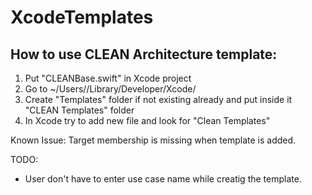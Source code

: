 # XcodeTemplates


## How to use CLEAN Architecture template:

1. Put "CLEANBase.swift" in Xcode project
2. Go to ~/Users/<username>/Library/Developer/Xcode/
3. Create "Templates" folder if not existing already and put inside it "CLEAN Templates" folder
4. In Xcode try to add new file and look for "Clean Templates"

Known Issue: Target membership is missing when template is added.
  
  TODO:
  - User don't have to enter use case name while creatig the template.
